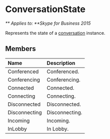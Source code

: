 
# ConversationState


_** Applies to: **Skype for Business 2015_

Represents the state of a [conversation](conversation_ref.md) instance.
            
## Members



|**Name**|**Description**|
|:-----|:-----|
|Conferenced|Conferenced.|
|Conferencing|Conferencing.|
|Connected|Connected.|
|Connecting|Connecting.|
|Disconnected|Disconnected.|
|Disconnecting|Disconnecting.|
|Incoming|Incoming.|
|InLobby|In Lobby.|
